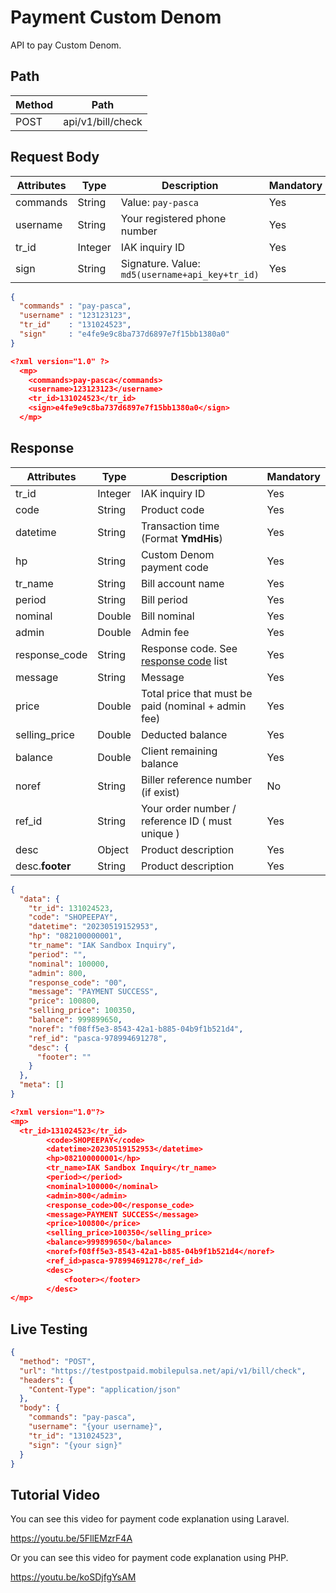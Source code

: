 # Payment Custom Denom

API to pay Custom Denom.

## Path

Method | Path 
---------|----------
 POST | api/v1/bill/check

## Request Body

<!-- title: Request Attributes -->
Attributes | Type | Description | Mandatory
---------|----------|---------|----------
commands | String | Value: `pay-pasca` | Yes
username | String | Your registered phone number | Yes
tr_id | Integer | IAK inquiry ID | Yes
sign | String | Signature. Value: `md5(username+api_key+tr_id)` | Yes

<!--
type: tab
title: JSON
-->

```json
{
  "commands" : "pay-pasca",
  "username" : "123123123", 
  "tr_id"    : "131024523",
  "sign"     : "e4fe9e9c8ba737d6897e7f15bb1380a0"
}
```

<!--
type: tab
title: XML
-->

```json
<?xml version="1.0" ?>
  <mp>
    <commands>pay-pasca</commands>
    <username>123123123</username>
    <tr_id>131024523</tr_id>
    <sign>e4fe9e9c8ba737d6897e7f15bb1380a0</sign>
  </mp>
```
<!-- type: tab-end -->

## Response

<!-- title: Response Attributes -->
Attributes | Type | Description | Mandatory
---------|----------|---------|----------
tr_id | Integer | IAK inquiry ID | Yes
code | String | Product code | Yes
datetime | String | Transaction time (Format **YmdHis**) | Yes 
hp | String | Custom Denom payment code | Yes
tr_name | String | Bill account name | Yes
period | String | Bill period | Yes
nominal | Double | Bill nominal | Yes
admin | Double | Admin fee | Yes
response_code | String | Response code. See [response code](../../../response-code.md) list | Yes
message | String | Message | Yes
price | Double | Total price that must be paid (nominal + admin fee) | Yes
selling_price | Double | Deducted balance | Yes
balance | Double | Client remaining balance | Yes
noref | String | Biller reference number (if exist) | No
ref_id | String | Your order number / reference ID ( must unique ) | Yes
desc | Object | Product description | Yes
desc.**footer** | String | Product description | Yes

<!--
type: tab
title: JSON
-->

```json
{
  "data": {
    "tr_id": 131024523,
    "code": "SHOPEEPAY",
    "datetime": "20230519152953",
    "hp": "082100000001",
    "tr_name": "IAK Sandbox Inquiry",
    "period": "",
    "nominal": 100000,
    "admin": 800,
    "response_code": "00",
    "message": "PAYMENT SUCCESS",
    "price": 100800,
    "selling_price": 100350,
    "balance": 999899650,
    "noref": "f08ff5e3-8543-42a1-b885-04b9f1b521d4",
    "ref_id": "pasca-978994691278",
    "desc": {
      "footer": ""
    }
  },
  "meta": []
}
```

<!--
type: tab
title: XML
-->

```json
<?xml version="1.0"?>
<mp>
  <tr_id>131024523</tr_id>
		<code>SHOPEEPAY</code>
		<datetime>20230519152953</datetime>
		<hp>082100000001</hp>
		<tr_name>IAK Sandbox Inquiry</tr_name>
		<period></period>
		<nominal>100000</nominal>
		<admin>800</admin>
		<response_code>00</response_code>
		<message>PAYMENT SUCCESS</message>
		<price>100800</price>
		<selling_price>100350</selling_price>
		<balance>999899650</balance>
		<noref>f08ff5e3-8543-42a1-b885-04b9f1b521d4</noref>
		<ref_id>pasca-978994691278</ref_id>
		<desc>
			<footer></footer>
		</desc>
</mp>
```
<!-- type: tab-end -->

## Live Testing

```json http
{
  "method": "POST",
  "url": "https://testpostpaid.mobilepulsa.net/api/v1/bill/check",
  "headers": {
    "Content-Type": "application/json"
  },
  "body": {
    "commands": "pay-pasca",
    "username": "{your username}",
    "tr_id": "131024523",
    "sign": "{your sign}"
  }
}
```

## Tutorial Video
You can see this video for payment code explanation using Laravel.

https://youtu.be/5FllEMzrF4A

Or you can see this video for payment code explanation using PHP.

https://youtu.be/koSDjfgYsAM
